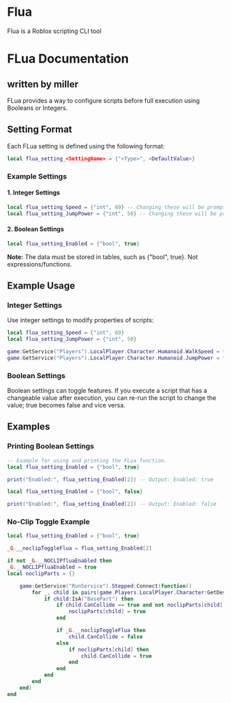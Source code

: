 # Flua
Flua is a Roblox scripting CLI tool

# FLua Documentation
## written by miller

FLua provides a way to configure scripts before full execution using Booleans or Integers.

## Setting Format

Each FLua setting is defined using the following format:

```lua
local flua_setting_<SettingName> = {"<Type>", <DefaultValue>}
```

### Example Settings

#### 1. Integer Settings

```lua
local flua_setting_Speed = {"int", 69} -- Changing these will be prompted on execution.
local flua_setting_JumpPower = {"int", 50} -- Changing these will be prompted on execution.
```

#### 2. Boolean Settings

```lua
local flua_setting_Enabled = {"bool", true}
```

**Note:** The data must be stored in tables, such as {"bool", true}. Not expressions/functions.

## Example Usage

### Integer Settings

Use integer settings to modify properties of scripts:

```lua
local flua_setting_Speed = {"int", 69}
local flua_setting_JumpPower = {"int", 50}

game:GetService("Players").LocalPlayer.Character.Humanoid.WalkSpeed = flua_setting_Speed[2]
game:GetService("Players").LocalPlayer.Character.Humanoid.JumpPower = flua_setting_JumpPower[2]
```

### Boolean Settings

Boolean settings can toggle features. If you execute a script that has a changeable value after execution, you can re-run the script to change the value; true becomes false and vice versa.

## Examples

### Printing Boolean Settings

```lua
-- Example for using and printing the FLua function.
local flua_setting_Enabled = {"bool", true}

print("Enabled:", flua_setting_Enabled[2]) -- Output: Enabled: true
```

```lua
local flua_setting_Enabled = {"bool", false}

print("Enabled:", flua_setting_Enabled[2]) -- Output: Enabled: false
```

### No-Clip Toggle Example

```lua
local flua_setting_Enabled = {"bool", true}

_G.__noclipToggleFlua = flua_setting_Enabled[2]

if not _G.__NOCLIPfluaEnabled then
_G.__NOCLIPfluaEnabled = true
local noclipParts = {}

    game:GetService("RunService").Stepped:Connect(function()
        for _, child in pairs(game.Players.LocalPlayer.Character:GetDescendants()) do
            if child:IsA("BasePart") then
                if child.CanCollide == true and not noclipParts[child] then
                    noclipParts[child] = true
                end

                if _G.__noclipToggleFlua then
                    child.CanCollide = false
                else
                    if noclipParts[child] then
                        child.CanCollide = true
                    end
                end
            end
        end
    end)
end
```
